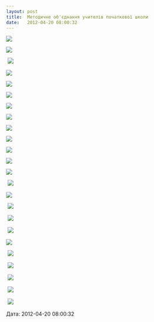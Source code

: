 ```yaml
---
layout: post
title:  Методичне об'єднання учителів початкової школи
date:   2012-04-20 08:00:32
---
```

![](/assets/tiger-1330350230.jpg)

![](/assets/tiger-1330350255.jpg)

 ![](/assets/tiger-1330350278.jpg)

![](/assets/tiger-1330350299.jpg)

![](/assets/tiger-1330350321.jpg)

![](/assets/tiger-1330350343.jpg)

![](/assets/tiger-1330350366.jpg)

![](/assets/tiger-1330350386.jpg)

![](/assets/tiger-1330350409.jpg)

![](/assets/tiger-1330350434.jpg)

![](/assets/tiger-1330350462.jpg)

![](/assets/tiger-1330350481.jpg)

![](/assets/tiger-1330350503.jpg)

 ![](/assets/tiger-1330350523.jpg)

![](/assets/tiger-1330350544.jpg)

 ![](/assets/tiger-1330350564.jpg)

 ![](/assets/tiger-1330350584.jpg)

 ![](/assets/tiger-1330350608.jpg)

![](/assets/tiger-1330350632.jpg)

 ![](/assets/tiger-1330350653.jpg)

 ![](/assets/tiger-1330350674.jpg)

 ![](/assets/tiger-1330350697.jpg)

 ![](/assets/tiger-1330350721.jpg)

 ![](/assets/tiger-1330350750.jpg)

  
Дата: 2012-04-20 08:00:32